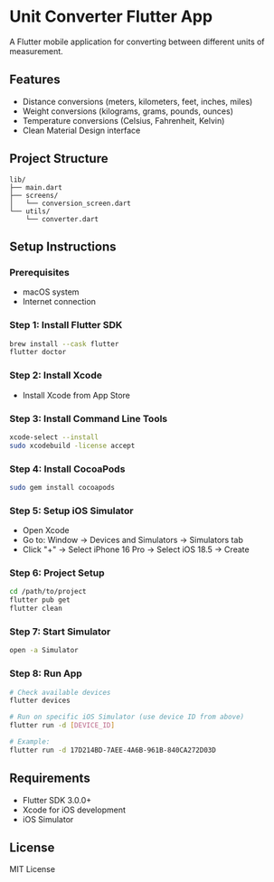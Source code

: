 # Unit Converter Flutter App

A Flutter mobile application for converting between different units of measurement.

## Features
- Distance conversions (meters, kilometers, feet, inches, miles)
- Weight conversions (kilograms, grams, pounds, ounces)
- Temperature conversions (Celsius, Fahrenheit, Kelvin)
- Clean Material Design interface

## Project Structure
```
lib/
├── main.dart
├── screens/
│   └── conversion_screen.dart
└── utils/
    └── converter.dart
```

## Setup Instructions

### Prerequisites
- macOS system
- Internet connection

### Step 1: Install Flutter SDK
```bash
brew install --cask flutter
flutter doctor
```

### Step 2: Install Xcode
- Install Xcode from App Store

### Step 3: Install Command Line Tools
```bash
xcode-select --install
sudo xcodebuild -license accept
```

### Step 4: Install CocoaPods
```bash
sudo gem install cocoapods
```

### Step 5: Setup iOS Simulator
- Open Xcode
- Go to: Window → Devices and Simulators → Simulators tab
- Click "+" → Select iPhone 16 Pro → Select iOS 18.5 → Create

### Step 6: Project Setup
```bash
cd /path/to/project
flutter pub get
flutter clean
```

### Step 7: Start Simulator
```bash
open -a Simulator
```

### Step 8: Run App
```bash
# Check available devices
flutter devices

# Run on specific iOS Simulator (use device ID from above)
flutter run -d [DEVICE_ID]

# Example:
flutter run -d 17D214BD-7AEE-4A6B-961B-840CA272D03D
```

## Requirements
- Flutter SDK 3.0.0+
- Xcode for iOS development
- iOS Simulator

## License
MIT License
